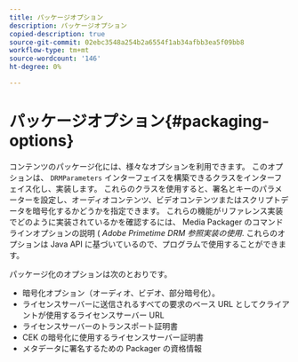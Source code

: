 ```yaml
---
title: パッケージオプション
description: パッケージオプション
copied-description: true
source-git-commit: 02ebc3548a254b2a6554f1ab34afbb3ea5f09bb8
workflow-type: tm+mt
source-wordcount: '146'
ht-degree: 0%

---
```


# パッケージオプション{#packaging-options}

コンテンツのパッケージ化には、様々なオプションを利用できます。 このオプションは、 `DRMParameters` インターフェイスを構築できるクラスをインターフェイス化し、実装します。 これらのクラスを使用すると、署名とキーのパラメーターを設定し、オーディオコンテンツ、ビデオコンテンツまたはスクリプトデータを暗号化するかどうかを指定できます。 これらの機能がリファレンス実装でどのように実装されているかを確認するには、 Media Packager のコマンドラインオプションの説明 ( *Adobe Primetime DRM 参照実装の使用*. これらのオプションは Java API に基づいているので、プログラムで使用することができます。

パッケージ化のオプションは次のとおりです。

* 暗号化オプション（オーディオ、ビデオ、部分暗号化）。
* ライセンスサーバーに送信されるすべての要求のベース URL としてクライアントが使用するライセンスサーバー URL
* ライセンスサーバーのトランスポート証明書
* CEK の暗号化に使用するライセンスサーバー証明書
* メタデータに署名するための Packager の資格情報
